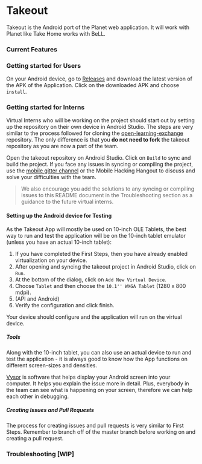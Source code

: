 # Takeout

Takeout is the Android port of the Planet web application. It will work with Planet like Take Home works with BeLL.

### Current Features


### Getting started for Users
 
On your Android device, go to [Releases](https://github.com/ole-vi/takeout/releases/tag/latest) and download the latest version of the APK of the Application. Click on the downloaded APK and choose `install`.

### Getting started for Interns

Virtual Interns who will be working on the project should start out by setting up the repository on their own device in Android Studio. The steps are very similar to the process followed for cloning the [open-learning-exchange](https://github.com/open-learning-exchange/open-learning-exchange.github.io) repository. The only difference is that you **do not need to fork** the takeout repository as you are now a part of the team. 

Open the takeout repository on Android Studio. Click on `Build` to sync and build the project. If you face any issues in syncing or compiling the project, use the [mobile gitter channel](https://gitter.im/open-learning-exchange/mobile) or the Mobile Hacking Hangout to discuss and solve your difficulties with the team.

> We also encourage you add the solutions to any syncing or compiling issues to this README document in the Troubleshooting section as a guidance to the future virtual interns.

#### Setting up the Android device for Testing

As the Takeout App will mostly be used on 10-inch OLE Tablets, the best way to run and test the application will be on the 10-inch tablet emulator (unless you have an actual 10-inch tablet):

1. If you have completed the First Steps, then you have already enabled virtualization on your device.
2. After opening and syncing the takeout project in Android Studio, click on `Run`. 
3. At the bottom of the dialog, click on `Add New Virtual Device`.
4. Choose `Tablet` and then choose the `10.1'' WXGA Tablet` (1280 x 800 mdpi).
5. (API and Android)
6. Verify the configuration and click finish.

Your device should configure and the application will run on the virtual device.

##### Tools

Along with the 10-inch tablet, you can also use an actual device to run and test the application - it is always good to know how the App functions on different screen-sizes and densities. 

[Vysor](https://www.vysor.io/) is software that helps display your Android screen into your computer. It helps you explain the issue more in detail. Plus, everybody in the team can see what is happening on your screen, therefore we can help each other in debugging.

##### Creating Issues and Pull Requests

The process for creating issues and pull requests is very similar to First Steps. Remember to branch off of the master branch before working on and creating a pull request.

### Troubleshooting [WIP]
